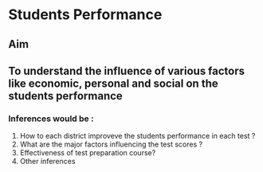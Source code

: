 # Students Performance

## Aim
## To understand the influence of various factors like economic, personal and social on the students performance
### Inferences would be :
1. How to each district improveve the students performance in each test ?
2. What are the major factors influencing the test scores ?
3. Effectiveness of test preparation course?
4. Other inferences